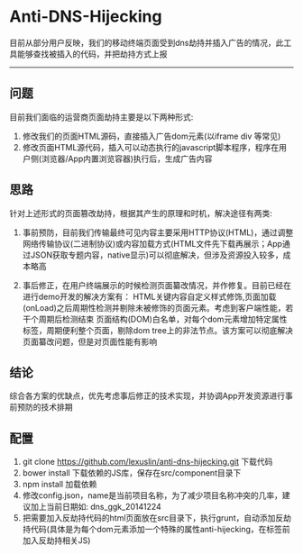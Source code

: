 # Anti-DNS-Hijecking

目前从部分用户反映，我们的移动终端页面受到dns劫持并插入广告的情况，此工具能够查找被插入的代码，并把劫持方式上报

---

## 问题

目前我们面临的运营商页面劫持主要是以下两种形式:

1. 修改我们的页面HTML源码，直接插入广告dom元素(以iframe div 等常见)
2. 修改页面HTML源代码，插入可以动态执行的javascript脚本程序，程序在用户侧(浏览器/App内置浏览容器)执行后，生成广告内容

## 思路

针对上述形式的页面篡改劫持，根据其产生的原理和时机，解决途径有两类:

1. 事前预防，目前我们传输最终可见内容主要采用HTTP协议(HTML)，通过调整网络传输协议(二进制协议)或内容加载方式(HTML文件先下载再展示；App通过JSON获取专题内容，native显示)可以彻底解决，但涉及资源投入较多，成本略高

2. 事后修正，在用户终端展示的时候检测页面纂改情况，并作修复。目前已经在进行demo开发的解决方案有：
HTML关键内容自定义样式修饰,页面加载(onLoad)之后周期性检测并剔除未被修饰的页面元素。考虑到客户端性能，若干个周期后检测结束
页面结构(DOM)白名单，对每个dom元素增加特定属性标签，周期便利整个页面，剔除dom tree上的非法节点。该方案可以彻底解决页面纂改问题，但是对页面性能有影响

## 结论

综合各方案的优缺点，优先考虑事后修正的技术实现，并协调App开发资源进行事前预防的技术排期

## 配置

1. git clone https://github.com/lexuslin/anti-dns-hijecking.git 下载代码
2. bower install 下载依赖的JS库，保存在src/component目录下
3. npm install 加载依赖
4. 修改config.json，name是当前项目名称，为了减少项目名称冲突的几率，建议加上当前日期如: dns_ggk_20141224
5. 把需要加入反劫持代码的html页面放在src目录下，执行grunt，自动添加反劫持代码(具体是为每个dom元素添加一个特殊的属性anti-hijecking，在</body>标签前加入反劫持相关JS)

 


